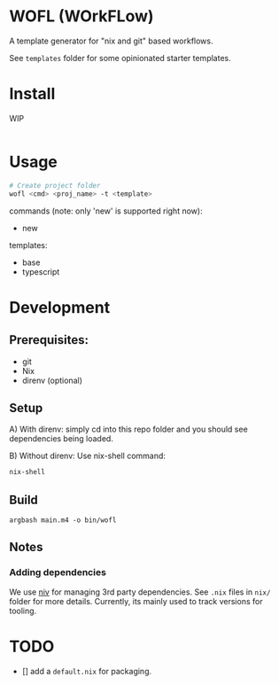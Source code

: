 # WOFL (WOrkFLow)
A template generator for "nix and git" based workflows.

See `templates` folder for some opinionated starter templates.

# Install
WIP
```
```

# Usage
```bash
# Create project folder
wofl <cmd> <proj_name> -t <template>
```

commands (note: only 'new' is supported right now): 
- new

templates:
- base
- typescript

# Development

## Prerequisites:
- git
- Nix
- direnv (optional)

## Setup
A) With direnv: simply cd into this repo folder and you should see dependencies being loaded.

B) Without direnv: Use nix-shell command:
```bash
nix-shell
```
## Build
```
argbash main.m4 -o bin/wofl
```

## Notes

### Adding dependencies
We use [niv]() for managing 3rd party dependencies. See `.nix` files in `nix/` folder for more details.
Currently, its mainly used to track versions for tooling.



# TODO
- [] add a `default.nix` for packaging.
